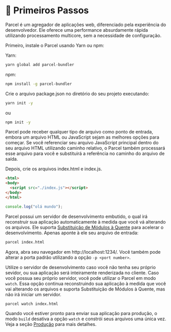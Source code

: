 # 🚀 Primeiros Passos

Parcel é um agregador de aplicações web, diferenciado pela experiência do desenvolvedor. Ele oferece uma performance absurdamente rápida utilizando processamento multicore, sem a necessidade de configuração.

Primeiro, instale o Parcel usando Yarn ou npm:

Yarn:
```bash
yarn global add parcel-bundler
```

npm:
```bash
npm install -g parcel-bundler
```

Crie o arquivo package.json no diretório do seu projeto executando:

```bash
yarn init -y
```
ou
```bash
npm init -y
```

Parcel pode receber qualquer tipo de arquivo como ponto de entrada, embora um arquivo HTML ou JavaScript sejam as melhores opções para começar. Se você referenciar seu arquivo JavaScript principal dentro do seu arquivo HTML utilizando caminho relativo, o Parcel também processará esse arquivo para você e substituirá a referência no caminho do arquivo de saída.

Depois, crie os arquivos index.html e index.js.

```html
<html>
<body>
  <script src="./index.js"></script>
</body>
</html>
```

```javascript
console.log("olá mundo");
```

Parcel possui um servidor de desenvolvimento embutido, o qual irá reconstruir sua aplicação automaticamente à medida que você vá alterando os arquivos. Ele suporta [Substituição de Módulos à Quente](hmr.html) para acelerar o desenvolvimento. Apenas aponte à ele seu arquivo de entrada:

```bash
parcel index.html
```

Agora, abra seu navegador em http://localhost:1234/. Você também pode alterar a porta padrão utilizando a opção `-p <port number>`.

Utilize o servidor de desenvolvimento caso você não tenha seu próprio sevidor, ou sua aplicação será inteiramente renderizada no cliente. Caso você possua seu próprio servidor, você pode utilizar o Parcel em modo `watch`. Essa opção continua reconstruindo sua aplicação à medida que você vai alterando os arquivos e suporta Substituição de Módulos à Quente, mas não irá iniciar um servidor.

```bash
parcel watch index.html
```

Quando você estiver pronto para enviar sua aplicação para produção, o modo `build` desativa a opção `watch` e constrói seus arquivos uma única vez. Veja a seção [Produção](production.html) para mais detalhes.
